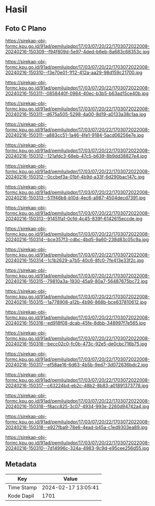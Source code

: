 # Hasil

## Foto C Plano

https://sirekap-obj-formc.kpu.go.id/91ad/pemilu/pdpr/17/03/07/20/22/1703072022008-20240216-150309--f94f809d-5e97-4ded-b6eb-8a683c68353c.jpg

https://sirekap-obj-formc.kpu.go.id/91ad/pemilu/pdpr/17/03/07/20/22/1703072022008-20240216-150310--f3e70e01-1f12-412a-aa29-98d159c21700.jpg

https://sirekap-obj-formc.kpu.go.id/91ad/pemilu/pdpr/17/03/07/20/22/1703072022008-20240216-150311--0858440f-0984-40ec-b3b5-b63ad15ce40b.jpg

https://sirekap-obj-formc.kpu.go.id/91ad/pemilu/pdpr/17/03/07/20/22/1703072022008-20240216-150311--d675a505-5298-4a00-8d19-a0133a38c1aa.jpg

https://sirekap-obj-formc.kpu.go.id/91ad/pemilu/pdpr/17/03/07/20/22/1703072022008-20240216-150311--a883cc51-1a46-4fe1-9184-5acd06256e7e.jpg

https://sirekap-obj-formc.kpu.go.id/91ad/pemilu/pdpr/17/03/07/20/22/1703072022008-20240216-150312--121afdc3-68eb-47c5-b639-8b9dd38827e4.jpg

https://sirekap-obj-formc.kpu.go.id/91ad/pemilu/pdpr/17/03/07/20/22/1703072022008-20240216-150312--0ccbef3a-01bf-4b9d-a33f-6d290bac147c.jpg

https://sirekap-obj-formc.kpu.go.id/91ad/pemilu/pdpr/17/03/07/20/22/1703072022008-20240216-150313--511f46b8-b10d-4ec6-a987-4504decd7391.jpg

https://sirekap-obj-formc.kpu.go.id/91ad/pemilu/pdpr/17/03/07/20/22/1703072022008-20240216-150313--91451fa1-0cfd-4c45-839f-6142615eccde.jpg

https://sirekap-obj-formc.kpu.go.id/91ad/pemilu/pdpr/17/03/07/20/22/1703072022008-20240216-150314--bce357f3-cdbc-4bd5-9a60-238d83c05c9a.jpg

https://sirekap-obj-formc.kpu.go.id/91ad/pemilu/pdpr/17/03/07/20/22/1703072022008-20240216-150314--1c1b2629-a7b5-40c6-8fc0-7fe413e33f2c.jpg

https://sirekap-obj-formc.kpu.go.id/91ad/pemilu/pdpr/17/03/07/20/22/1703072022008-20240216-150315--79810a3a-1930-45a9-80a7-56487675bc72.jpg

https://sirekap-obj-formc.kpu.go.id/91ad/pemilu/pdpr/17/03/07/20/22/1703072022008-20240216-150315--1a778908-a12b-4b96-868b-bce637810612.jpg

https://sirekap-obj-formc.kpu.go.id/91ad/pemilu/pdpr/17/03/07/20/22/1703072022008-20240216-150316--ed918f08-dcab-45fe-8dbb-348997f7e565.jpg

https://sirekap-obj-formc.kpu.go.id/91ad/pemilu/pdpr/17/03/07/20/22/1703072022008-20240216-150316--becc02c0-fc0b-473c-92e5-de0cbc716b75.jpg

https://sirekap-obj-formc.kpu.go.id/91ad/pemilu/pdpr/17/03/07/20/22/1703072022008-20240216-150317--ef58ae16-6d63-4b5b-9ed7-3d072636bdc2.jpg

https://sirekap-obj-formc.kpu.go.id/91ad/pemilu/pdpr/17/03/07/20/22/1703072022008-20240216-150317--c63224bd-eb2c-48b2-8b83-a01891373778.jpg

https://sirekap-obj-formc.kpu.go.id/91ad/pemilu/pdpr/17/03/07/20/22/1703072022008-20240216-150318--f8acc825-3c07-4934-993e-2260d94742a4.jpg

https://sirekap-obj-formc.kpu.go.id/91ad/pemilu/pdpr/17/03/07/20/22/1703072022008-20240216-150318--e927fba9-78e6-4ead-b45a-c1ed9303ea89.jpg

https://sirekap-obj-formc.kpu.go.id/91ad/pemilu/pdpr/17/03/07/20/22/1703072022008-20240216-150310--7d14996c-324a-4983-9c9d-e95cee256d55.jpg


## Metadata

| Key        | Value               |
| ---------- | ------------------- |
| Time Stamp | 2024-02-17 13:05:41 |
| Kode Dapil | 1701                |



